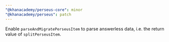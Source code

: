 ```yaml
---
"@khanacademy/perseus-core": minor
"@khanacademy/perseus": patch
---
```


Enable `parseAndMigratePerseusItem` to parse answerless data, i.e. the return value of `splitPerseusItem`.
